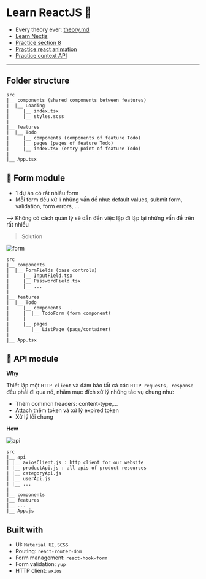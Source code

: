 # Learn ReactJS 🎉

- Every theory ever: [theory.md](theory.md)
- [Learn Nextjs](https://github.com/kimchantr/learn-nextjs)
- [Practice section 8](https://codesandbox.io/s/practice-section-08-41yo0)
- [Practice react animation](https://codesandbox.io/s/practice-react-animation-8w013)
- [Practice context API](https://codesandbox.io/s/practice-context-api-4h1k2)

---

## Folder structure

```
src
|__ components (shared components between features)
|  |__ Loading
|     |__ index.tsx
|     |__ styles.scss
|
|__ features
|  |__ Todo
|     |__ components (components of feature Todo)
|     |__ pages (pages of feature Todo)
|     |__ index.tsx (entry point of feature Todo)
|
|__ App.tsx
```

## 📰 Form module

- 1 dự án có rất nhiều form
- Mỗi form đều xử lí những vấn đề như: default values, submit form, validation, form errors, ...

--> Không có cách quản lý sẽ dẫn đến việc lặp đi lặp lại những vấn đề trên rất nhiều

> Solution

![form](https://user-images.githubusercontent.com/90959206/138994205-f042fc25-6327-419b-aa93-2098a79454e0.png)

```
src
|__ components
|  |__ FormFields (base controls)
|     |__ InputField.tsx
|     |__ PasswordField.tsx
|     |__ ...
|
|__ features
|  |__ Todo
|     |__ components
|     |  |__ TodoForm (form component)
|     |
|     |__ pages
|        |__ ListPage (page/container)
|
|__ App.tsx
```

## 📰 API module

**Why**

Thiết lập một `HTTP client` và đảm bảo tất cả các `HTTP requests, response` đều phải đi qua nó, nhằm mục đích xử lý những tác vụ chung như:

- Thêm common headers: content-type,...
- Attach thêm token và xử lý expired token
- Xử lý lỗi chung

**How**

![api](https://kctrnn.vercel.app/assets/images/api-module-9ca34b1789d62ac4a31759bc7f0872b8.png)

```
src
|__ api
| |__ axiosClient.js : http client for our website
| |__ productApi.js : all apis of product resources
| |__ categoryApi.js
| |__ userApi.js
| |__ ...
|
|__ components
|__ features
|__ ...
|__ App.js
```

## Built with

- UI: `Material UI`, `SCSS`
- Routing: `react-router-dom`
- Form management: `react-hook-form`
- Form validation: `yup`
- HTTP client: `axios`
